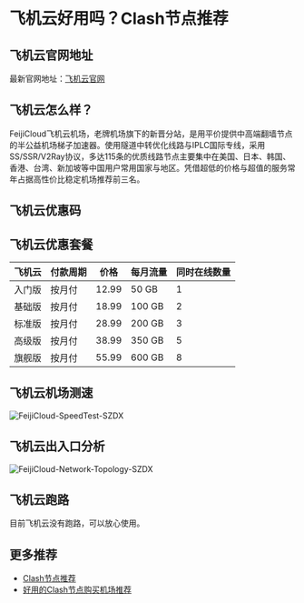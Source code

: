 # 飞机云好用吗？Clash节点推荐

## 飞机云官网地址
最新官网地址：[飞机云官网](https://ct.affxc.com/feijicloud/)

## 飞机云怎么样？
FeijiCloud飞机云机场，老牌机场旗下的新晋分站，是用平价提供中高端翻墙节点的半公益机场梯子加速器。使用隧道中转优化线路与IPLC国际专线，采用SS/SSR/V2Ray协议，多达115条的优质线路节点主要集中在美国、日本、韩国、香港、台湾、新加坡等中国用户常用国家与地区。凭借超低的价格与超值的服务常年占据高性价比稳定机场推荐前三名。

## 飞机云优惠码


## 飞机云优惠套餐

| 飞机云 | 付款周期 | 价格    | 每月流量   | 同时在线数量 |
|-----|------|-------|--------|--------|
| 入门版 | 按月付  | 12.99 | 50 GB  | 1      |
| 基础版 | 按月付  | 18.99 | 100 GB | 2      |
| 标准版 | 按月付  | 28.99 | 200 GB | 3      |
| 高级版 | 按月付  | 38.99 | 350 GB | 5      |
| 旗舰版 | 按月付  | 55.99 | 600 GB | 8      |

## 飞机云机场测速

![FeijiCloud-SpeedTest-SZDX](https://github.com/clashdownload/feijicloud/assets/157440626/21211dc0-4f82-4b10-b7c3-6f5fd7c83943)

## 飞机云出入口分析

![FeijiCloud-Network-Topology-SZDX](https://github.com/clashdownload/feijicloud/assets/157440626/50c75799-5c39-4bca-a6a5-0e48407a4de3)

## 飞机云跑路
目前飞机云没有跑路，可以放心使用。

## 更多推荐
 - [Clash节点推荐](https://github.com/clashdownload/Clash)
 - [好用的Clash节点购买机场推荐](https://clash.top/node/?utm_source=github&utm_medium=clashdownload-details)
